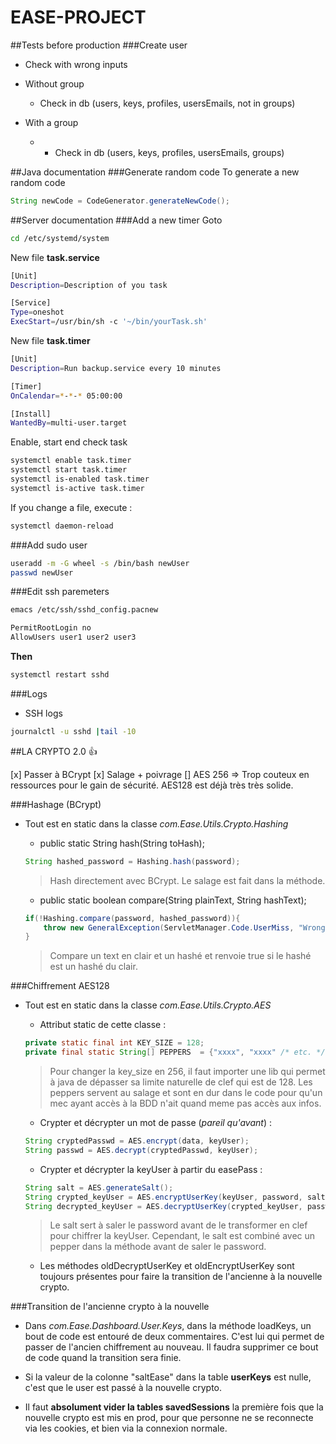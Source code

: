 # EASE-PROJECT

##Tests before production
###Create user
* Check with wrong inputs
* Without group
  * Check in db (users, keys, profiles, usersEmails, not in groups)

* With a group
  * * Check in db (users, keys, profiles, usersEmails, groups)

##Java documentation
###Generate random code
To generate a new random code
```java
String newCode = CodeGenerator.generateNewCode();
```

##Server documentation
###Add a new timer
Goto
```bash
cd /etc/systemd/system
```

New file **task.service**
```bash
[Unit]
Description=Description of you task

[Service]
Type=oneshot
ExecStart=/usr/bin/sh -c '~/bin/yourTask.sh'
```

New file **task.timer**
```bash
[Unit]
Description=Run backup.service every 10 minutes

[Timer]
OnCalendar=*-*-* 05:00:00

[Install]
WantedBy=multi-user.target
```
Enable, start end check task
```bash
systemctl enable task.timer
systemctl start task.timer
systemctl is-enabled task.timer
systemctl is-active task.timer
```
If you change a file, execute :
```bash
systemctl daemon-reload
```

###Add sudo user
```bash
useradd -m -G wheel -s /bin/bash newUser
passwd newUser
```

###Edit ssh paremeters
```bash
emacs /etc/ssh/sshd_config.pacnew

PermitRootLogin no
AllowUsers user1 user2 user3
```
**Then**
```bash
systemctl restart sshd
```

###Logs
* SSH logs
```bash
journalctl -u sshd |tail -10
```

##LA CRYPTO 2.0 :+1:

[x] Passer à BCrypt
[x] Salage + poivrage
[] AES 256 => Trop couteux en ressources pour le gain de sécurité. AES128 est déjà très très solide.

###Hashage (BCrypt)
* Tout est en static dans la classe *com.Ease.Utils.Crypto.Hashing*
    * public static String hash(String toHash);
    ```java
    String hashed_password = Hashing.hash(password);
    ```
    > Hash directement avec BCrypt. Le salage est fait dans la méthode.
    
    * public static boolean compare(String plainText, String hashText);
    ```java
    if(!Hashing.compare(password, hashed_password)){
        throw new GeneralException(ServletManager.Code.UserMiss, "Wrong email or password.");
    }
    ```
    > Compare un text en clair et un hashé et renvoie true si le hashé est un hashé du clair.

###Chiffrement AES128
* Tout est en static dans la classe *com.Ease.Utils.Crypto.AES*
    * Attribut static de cette classe :
    ```java
    private static final int KEY_SIZE = 128;
    private final static String[] PEPPERS  = {"xxxx", "xxxx" /* etc. */};
    ```
    > Pour changer la key_size en 256, il faut importer une lib qui permet à java de dépasser sa limite naturelle de clef qui est de 128.
    > Les peppers servent au salage et sont en dur dans le code pour qu'un mec ayant accès à la BDD n'ait quand meme pas accès aux infos.
    
    * Crypter et décrypter un mot de passe (*pareil qu'avant*) :
    ```java
    String cryptedPasswd = AES.encrypt(data, keyUser);
    String passwd = AES.decrypt(cryptedPasswd, keyUser);
    ```
    
    * Crypter et décrypter la keyUser à partir du easePass :
    ```java
    String salt = AES.generateSalt();
    String crypted_keyUser = AES.encryptUserKey(keyUser, password, salt);
    String decrypted_keyUser = AES.decryptUserKey(crypted_keyUser, password, salt);
    ```
    > Le salt sert à saler le password avant de le transformer en clef pour chiffrer la keyUser. Cependant, le salt est combiné avec un pepper dans la méthode avant de saler le password.
    
    * Les méthodes oldDecryptUserKey et oldEncryptUserKey sont toujours présentes pour faire la transition de l'ancienne à la nouvelle crypto.
    
###Transition de l'ancienne crypto à la nouvelle
* Dans *com.Ease.Dashboard.User.Keys*, dans la méthode loadKeys, un bout de code est entouré de deux commentaires. C'est lui qui permet de passer de l'ancien chiffrement au nouveau. Il faudra supprimer ce bout de code quand la transition sera finie.

* Si la valeur de la colonne "saltEase" dans la table **userKeys** est nulle, c'est que le user est passé à la nouvelle crypto.

* Il faut **absolument vider la tables savedSessions** la première fois que la nouvelle crypto est mis en prod, pour que personne ne se reconnecte via les cookies, et bien via la connexion normale.
    